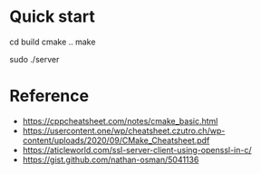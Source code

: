 # Quick start

cd build
cmake ..
make


sudo ./server <portnum>



# Reference
* https://cppcheatsheet.com/notes/cmake_basic.html
* https://usercontent.one/wp/cheatsheet.czutro.ch/wp-content/uploads/2020/09/CMake_Cheatsheet.pdf
* https://aticleworld.com/ssl-server-client-using-openssl-in-c/
* https://gist.github.com/nathan-osman/5041136